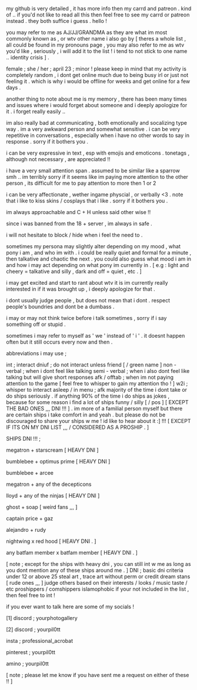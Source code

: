 my github is very detailed , it has more info then my carrd and patreon . kind of .. if you'd not like to read all this then feel free to see my carrd or patreon instead . they both suffice i guess .
hello !

you may refer to me as AJ/JJ/GRANDMA as they are what im most commonly known as , or wtv other name i also go by [ theres a whole list , all could be found in my pronouns page , you may also refer to me as wtv you'd like , seriously , i will add it to the list ! i tend to not stick to one name .. identity crisis ] .

female ; she / her ; april 23 ; minor !
please keep in mind that my activity is completely random , i dont get online much due to being busy irl or just not feeling it . which is why i would be offline for weeks and get online for a few days .

another thing to note about me is my memory , there has been many times and issues where i would forget about someone and i deeply apologize for it . i forget really easily ..

im also really bad at communicating , both emotionally and socalizing type way . im a very awkward person and somewhat sensitive . i can be very repetitive in conversations , especially when i have no other words to say in response . sorry if it bothers you .

i can be very expressive in text , esp with emojis and emoticons . tonetags , although not necessary , are appreciated !!

i have a very small attention span . assumed to be similar like a sparrow smh .. im terribly sorry if it seems like im paying more attention to the other person , its difficult for me to pay attention to more then 1 or 2

i can be very affectionate , wether ingame physcial , or verbally <3 . note that i like to kiss skins / cosplays that i like . sorry if it bothers you .

im always approachable and C + H unless said other wise !!

since i was banned from the 18 + server , im always in safe .

i will not hesitate to block / hide when i feel the need to .

sometimes my persona may slightly alter depending on my mood , what pony i am , and who im with . i could be really quiet and formal for a minute , then talkative and chaotic the next . you could also guess what mood i am in and how i may act depending on what pony im currently in . [ e.g : light and cheery = talkative and silly , dark and off = quiet , etc . ]

i may get excited and start to rant about wtv it is im currently really interested in if it was brought up , i deeply apologize for that .

i dont usually judge people , but does not mean that i dont . respect people's boundries and dont be a dumbass .

i may or may not think twice before i talk sometimes , sorry if i say something off or stupid .

sometimes i may refer to myself as ' we ' instead of ' i ' . it doesnt happen often but it still occurs every now and then .

abbreviations i may use ;

int ; interact
dniuf ; do not interact unless friend [ / green name ]
non - verbal ; when i dont feel like talking
semi - verbal ; when i also dont feel like talking but will give short responses
afk / offtab ; when im not paying attention to the game [ feel free to whisper to gain my attention tho ! ]
w2i ; whisper to interact
asleep / in menu ; afk
majority of the time i dont take or do ships seriously . if anything 90% of the time i do ships as jokes , because for some reason i find a lot of ships funny / silly [ / pos ] [ EXCEPT THE BAD ONES ,,, DNI !!! ] . im more of a familial person myself but there are certain ships i take comfort in and yeah . but please do not be discouraged to share your ships w me ! id like to hear about it :] !!! [ EXCEPT IF ITS ON MY DNI LIST ,,, / CONSIDERED AS A PROSHIP . ]

SHIPS DNI !!! ;

megatron + starscream [ HEAVY DNI ]

bumblebee + optimus prime [ HEAVY DNI ]

bumblebee + arcee

megatron + any of the decepticons

lloyd + any of the ninjas [ HEAVY DNI ]

ghost + soap [ weird fans ,,, ]

captain price + gaz

alejandro + rudy

nightwing x red hood [ HEAVY DNI . ]

any batfam member x batfam member [ HEAVY DNI . ]

[ note ; except for the ships with heavy dni , you can still int w me as long as you dont mention any of these ships around me . ]
DNI ;
basic dni criteria 
under 12 or above 25 
steal art , trace art without perm or credit 
dream stans [ rude ones ,,, ] 
judge others based on their interests / looks / music taste / etc 
proshippers / comshippers 
islamophobic
if your not included in the list , then feel free to int !

if you ever want to talk here are some of my socials !

[1] discord ; yourphotogallery

[2] discord ; yourpil0tt

insta ; professional_acrobat

pinterest ; yourpil0tt

amino ; yourpil0tt

[ note ; please let me know if you have sent me a request on either of these !! ]
